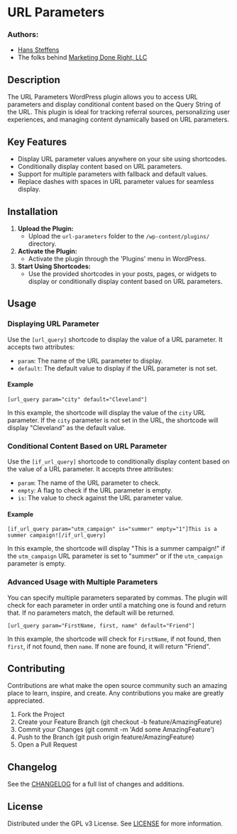 # URL Parameters

### Authors: 
- [Hans Steffens](https://hanscode.io/)
- The folks behind [Marketing Done Right, LLC](https://marketingdr.co/)

## Description
The URL Parameters WordPress plugin allows you to access URL parameters and display conditional content based on the Query String of the URL. This plugin is ideal for tracking referral sources, personalizing user experiences, and managing content dynamically based on URL parameters.

## Key Features
- Display URL parameter values anywhere on your site using shortcodes.
- Conditionally display content based on URL parameters.
- Support for multiple parameters with fallback and default values.
- Replace dashes with spaces in URL parameter values for seamless display.

## Installation
1. **Upload the Plugin:**
   - Upload the `url-parameters` folder to the `/wp-content/plugins/` directory.
2. **Activate the Plugin:**
   - Activate the plugin through the 'Plugins' menu in WordPress.
3. **Start Using Shortcodes:**
   - Use the provided shortcodes in your posts, pages, or widgets to display or conditionally display content based on URL parameters.

## Usage

### Displaying URL Parameter

Use the `[url_query]` shortcode to display the value of a URL parameter. It accepts two attributes:
- `param`: The name of the URL parameter to display.
- `default`: The default value to display if the URL parameter is not set.

#### Example 

```plaintext
[url_query param="city" default="Cleveland"] 
```
In this example, the shortcode will display the value of the `city` URL parameter. If the `city` parameter is not set in the URL, the shortcode will display "Cleveland" as the default value. 

### Conditional Content Based on URL Parameter

Use the `[if_url_query]` shortcode to conditionally display content based on the value of a URL parameter. It accepts three attributes:

- `param`: The name of the URL parameter to check.
- `empty`: A flag to check if the URL parameter is empty.
- `is`: The value to check against the URL parameter value.

#### Example

```plaintext
[if_url_query param="utm_campaign" is="summer" empty="1"]This is a summer campaign![/if_url_query] 
```
In this example, the shortcode will display "This is a summer campaign!" if the `utm_campaign` URL parameter is set to "summer" or if the  `utm_campaign` parameter is empty. 

### Advanced Usage with Multiple Parameters

You can specify multiple parameters separated by commas. The plugin will check for each parameter in order until a matching one is found and return that. If no parameters match, the default will be returned.

```plaintext
[url_query param="FirstName, first, name" default="Friend"]
```
In this example, the shortcode will check for `FirstName`, if not found, then `first`, if not found, then `name`. If none are found, it will return "Friend".

## Contributing

Contributions are what make the open source community such an amazing place to learn, inspire, and create. Any contributions you make are greatly appreciated.

1. Fork the Project
2. Create your Feature Branch (git checkout -b feature/AmazingFeature)
3. Commit your Changes (git commit -m 'Add some AmazingFeature')
4. Push to the Branch (git push origin feature/AmazingFeature)
5. Open a Pull Request

## Changelog
See the [CHANGELOG](CHANGELOG.md) for a full list of changes and additions.

## License
Distributed under the GPL v3 License. See [LICENSE](LICENSE) for more information.
